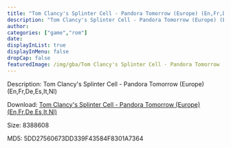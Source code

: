 ```yaml
---
title: "Tom Clancy's Splinter Cell - Pandora Tomorrow (Europe) (En,Fr,De,Es,It,Nl)"
description: "Tom Clancy's Splinter Cell - Pandora Tomorrow (Europe) (En,Fr,De,Es,It,Nl)"
author: 
categories: ["game","rom"]
date: 
displayInList: true
displayInMenu: false
dropCap: false
featuredImage: /img/gba/Tom Clancy's Splinter Cell - Pandora Tomorrow [Europe].jpg
---
```


Description: Tom Clancy's Splinter Cell - Pandora Tomorrow (Europe) (En,Fr,De,Es,It,Nl)

Download: <a style="text-decoration:underline;" href="https://mega.nz/#!abgGmSga!0uya8WjuqQOj7u8B80d1ZF2x4gdE_7pe0UY--2zCE3E" target = "_blank" rel = "nofollow" > Tom Clancy's Splinter Cell - Pandora Tomorrow (Europe) (En,Fr,De,Es,It,Nl)</a>

Size: 8388608

MD5: 5DD27560673DD339F43584F8301A7364


